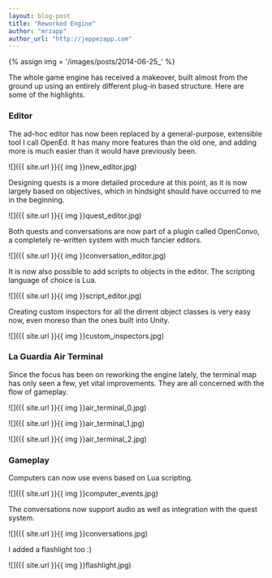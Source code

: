 ```yaml
---
layout: blog-post
title: "Reworked Engine"
author: "mrzapp"
author_url: "http://jeppezapp.com"
---
```


{% assign img = '/images/posts/2014-06-25_' %}

The whole game engine has received a makeover, built almost from the ground up using an entirely different plug-in based structure. Here are some of the highlights.

### Editor
The ad-hoc editor has now been replaced by a general-purpose, extensible tool I call OpenEd. It has many more features than the old one, and adding more is much easier than it would have previously been.

![]({{ site.url }}{{ img }}new_editor.jpg)

Designing quests is a more detailed procedure at this point, as it is now largely based on objectives, which in hindsight should have occurred to me in the beginning.

![]({{ site.url }}{{ img }}quest_editor.jpg)

Both quests and conversations are now part of a plugin called OpenConvo, a completely re-written system with much fancier editors.

![]({{ site.url }}{{ img }}conversation_editor.jpg)

It is now also possible to add scripts to objects in the editor. The scripting language of choice is Lua.

![]({{ site.url }}{{ img }}script_editor.jpg)

Creating custom inspectors for all the dirrent object classes is very easy now, even moreso than the ones built into Unity.

![]({{ site.url }}{{ img }}custom_inspectors.jpg)

### La Guardia Air Terminal

Since the focus has been on reworking the engine lately, the terminal map has only seen a few, yet vital improvements. They are all concerned with the flow of gameplay.

![]({{ site.url }}{{ img }}air_terminal_0.jpg)

![]({{ site.url }}{{ img }}air_terminal_1.jpg)

![]({{ site.url }}{{ img }}air_terminal_2.jpg)

### Gameplay

Computers can now use evens based on Lua scripting.

![]({{ site.url }}{{ img }}computer_events.jpg)

The conversations now support audio as well as integration with the quest system.

![]({{ site.url }}{{ img }}conversations.jpg)

I added a flashlight too :)

![]({{ site.url }}{{ img }}flashlight.jpg)
